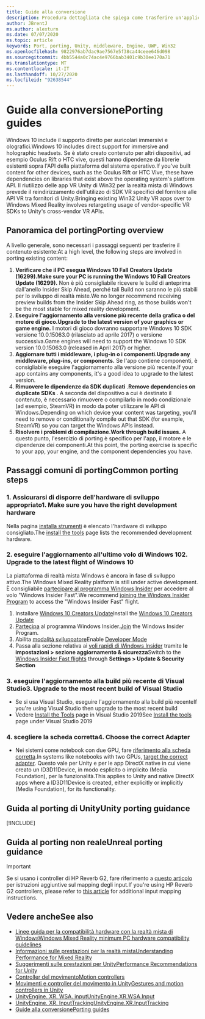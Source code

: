 ```yaml
---
title: Guide alla conversione
description: Procedura dettagliata che spiega come trasferire un'applicazione immersiva esistente a una realtà mista di Windows.
author: JBrentJ
ms.author: alexturn
ms.date: 07/07/2020
ms.topic: article
keywords: Port, porting, Unity, middleware, Engine, UWP, Win32
ms.openlocfilehash: 9822976ab7dac9ae7567e5f38ca44ceee646d098
ms.sourcegitcommit: 4bb5544a0c74ac4e9766bab3401c9b30ee170a71
ms.translationtype: MT
ms.contentlocale: it-IT
ms.lasthandoff: 10/27/2020
ms.locfileid: "92638544"
---
```

# <a name="porting-guides"></a><span data-ttu-id="13637-104">Guide alla conversione</span><span class="sxs-lookup"><span data-stu-id="13637-104">Porting guides</span></span>

<span data-ttu-id="13637-105">Windows 10 include il supporto diretto per auricolari immersivi e olografici.</span><span class="sxs-lookup"><span data-stu-id="13637-105">Windows 10 includes direct support for immersive and holographic headsets.</span></span> <span data-ttu-id="13637-106">Se è stato creato contenuto per altri dispositivi, ad esempio Oculus Rift o HTC vive, questi hanno dipendenze da librerie esistenti sopra l'API della piattaforma del sistema operativo.</span><span class="sxs-lookup"><span data-stu-id="13637-106">If you've built content for other devices, such as the Oculus Rift or HTC Vive, these have dependencies on libraries that exist above the operating system's platform API.</span></span> <span data-ttu-id="13637-107">Il riutilizzo delle app VR Unity di Win32 per la realtà mista di Windows prevede il reindirizzamento dell'utilizzo di SDK VR specifici del fornitore alle API VR tra fornitori di Unity.</span><span class="sxs-lookup"><span data-stu-id="13637-107">Bringing existing Win32 Unity VR apps over to Windows Mixed Reality involves retargeting usage of vendor-specific VR SDKs to Unity's cross-vendor VR APIs.</span></span>

## <a name="porting-overview"></a><span data-ttu-id="13637-108">Panoramica del porting</span><span class="sxs-lookup"><span data-stu-id="13637-108">Porting overview</span></span>

<span data-ttu-id="13637-109">A livello generale, sono necessari i passaggi seguenti per trasferire il contenuto esistente:</span><span class="sxs-lookup"><span data-stu-id="13637-109">At a high level, the following steps are involved in porting existing content:</span></span>
1. <span data-ttu-id="13637-110">**Verificare che il PC esegua Windows 10 Fall Creators Update (16299).**</span><span class="sxs-lookup"><span data-stu-id="13637-110">**Make sure your PC is running the Windows 10 Fall Creators Update (16299).**</span></span> <span data-ttu-id="13637-111">Non è più consigliabile ricevere le build di anteprima dall'anello Insider Skip Ahead, perché tali Build non saranno le più stabili per lo sviluppo di realtà miste.</span><span class="sxs-lookup"><span data-stu-id="13637-111">We no longer recommend receiving preview builds from the Insider Skip Ahead ring, as those builds won't be the most stable for mixed reality development.</span></span>
2. <span data-ttu-id="13637-112">**Eseguire l'aggiornamento alla versione più recente della grafica o del motore di gioco.**</span><span class="sxs-lookup"><span data-stu-id="13637-112">**Upgrade to the latest version of your graphics or game engine.**</span></span> <span data-ttu-id="13637-113">I motori di gioco dovranno supportare Windows 10 SDK versione 10.0.15063.0 (rilasciato ad aprile 2017) o versione successiva.</span><span class="sxs-lookup"><span data-stu-id="13637-113">Game engines will need to support the Windows 10 SDK version 10.0.15063.0 (released in April 2017) or higher.</span></span>
3. <span data-ttu-id="13637-114">**Aggiornare tutti i middleware, i plug-in o i componenti.**</span><span class="sxs-lookup"><span data-stu-id="13637-114">**Upgrade any middleware, plug-ins, or components.**</span></span> <span data-ttu-id="13637-115">Se l'app contiene componenti, è consigliabile eseguire l'aggiornamento alla versione più recente.</span><span class="sxs-lookup"><span data-stu-id="13637-115">If your app contains any components, it's a good idea to upgrade to the latest version.</span></span>
4. <span data-ttu-id="13637-116">**Rimuovere le dipendenze da SDK duplicati** .</span><span class="sxs-lookup"><span data-stu-id="13637-116">**Remove dependencies on duplicate SDKs** .</span></span> <span data-ttu-id="13637-117">A seconda del dispositivo a cui è destinato il contenuto, è necessario rimuovere o compilarlo in modo condizionale (ad esempio, SteamVR) in modo da poter utilizzare le API di Windows.</span><span class="sxs-lookup"><span data-stu-id="13637-117">Depending on which device your content was targeting, you'll need to remove or conditionally compile out that SDK (for example, SteamVR) so you can target the Windows APIs instead.</span></span>
5. <span data-ttu-id="13637-118">**Risolvere i problemi di compilazione.**</span><span class="sxs-lookup"><span data-stu-id="13637-118">**Work through build issues.**</span></span> <span data-ttu-id="13637-119">A questo punto, l'esercizio di porting è specifico per l'app, il motore e le dipendenze dei componenti.</span><span class="sxs-lookup"><span data-stu-id="13637-119">At this point, the porting exercise is specific to your app, your engine, and the component dependencies you have.</span></span>

## <a name="common-porting-steps"></a><span data-ttu-id="13637-120">Passaggi comuni di porting</span><span class="sxs-lookup"><span data-stu-id="13637-120">Common porting steps</span></span>

### <a name="1-make-sure-you-have-the-right-development-hardware"></a><span data-ttu-id="13637-121">1. Assicurarsi di disporre dell'hardware di sviluppo appropriato</span><span class="sxs-lookup"><span data-stu-id="13637-121">1. Make sure you have the right development hardware</span></span>

<span data-ttu-id="13637-122">Nella pagina [installa strumenti](../install-the-tools.md#immersive-vr-headset-requirements) è elencato l'hardware di sviluppo consigliato.</span><span class="sxs-lookup"><span data-stu-id="13637-122">The [install the tools](../install-the-tools.md#immersive-vr-headset-requirements) page lists the recommended development hardware.</span></span>

### <a name="2-upgrade-to-the-latest-flight-of-windows-10"></a><span data-ttu-id="13637-123">2. eseguire l'aggiornamento all'ultimo volo di Windows 10</span><span class="sxs-lookup"><span data-stu-id="13637-123">2. Upgrade to the latest flight of Windows 10</span></span>

<span data-ttu-id="13637-124">La piattaforma di realtà mista Windows è ancora in fase di sviluppo attivo.</span><span class="sxs-lookup"><span data-stu-id="13637-124">The Windows Mixed Reality platform is still under active development.</span></span> <span data-ttu-id="13637-125">È consigliabile [partecipare al programma Windows Insider](https://insider.windows.com/) per accedere al volo "Windows Insider Fast".</span><span class="sxs-lookup"><span data-stu-id="13637-125">We recommend [joining the Windows Insider Program](https://insider.windows.com/) to access the "Windows Insider Fast" flight.</span></span>
1. <span data-ttu-id="13637-126">Installare [Windows 10 Creators Update](https://www.microsoft.com/software-download/windows10)</span><span class="sxs-lookup"><span data-stu-id="13637-126">Install the [Windows 10 Creators Update](https://www.microsoft.com/software-download/windows10)</span></span>
2. <span data-ttu-id="13637-127">[Partecipa](https://insider.windows.com/) al programma Windows Insider.</span><span class="sxs-lookup"><span data-stu-id="13637-127">[Join](https://insider.windows.com/) the Windows Insider Program.</span></span>
3. <span data-ttu-id="13637-128">Abilita [modalità sviluppatore](https://docs.microsoft.com/windows/uwp/get-started/enable-your-device-for-development)</span><span class="sxs-lookup"><span data-stu-id="13637-128">Enable [Developer Mode](https://docs.microsoft.com/windows/uwp/get-started/enable-your-device-for-development)</span></span>
4. <span data-ttu-id="13637-129">Passa alla sezione relativa ai [voli rapidi di Windows Insider](https://blogs.technet.microsoft.com/uktechnet/2016/07/01/joining-insider-preview) tramite **le impostazioni > sezione aggiornamento & sicurezza**</span><span class="sxs-lookup"><span data-stu-id="13637-129">Switch to the [Windows Insider Fast flights](https://blogs.technet.microsoft.com/uktechnet/2016/07/01/joining-insider-preview) through **Settings > Update & Security Section**</span></span>

### <a name="3-upgrade-to-the-most-recent-build-of-visual-studio"></a><span data-ttu-id="13637-130">3. eseguire l'aggiornamento alla build più recente di Visual Studio</span><span class="sxs-lookup"><span data-stu-id="13637-130">3. Upgrade to the most recent build of Visual Studio</span></span>
* <span data-ttu-id="13637-131">Se si usa Visual Studio, eseguire l'aggiornamento alla build più recente</span><span class="sxs-lookup"><span data-stu-id="13637-131">If you're using Visual Studio then upgrade to the most recent build</span></span>
* <span data-ttu-id="13637-132">Vedere [Install the Tools](../install-the-tools.md#installation-checklist) page in Visual Studio 2019</span><span class="sxs-lookup"><span data-stu-id="13637-132">See [Install the tools](../install-the-tools.md#installation-checklist) page under Visual Studio 2019</span></span>

### <a name="4-choose-the-correct-adapter"></a><span data-ttu-id="13637-133">4. scegliere la scheda corretta</span><span class="sxs-lookup"><span data-stu-id="13637-133">4. Choose the correct Adapter</span></span>
* <span data-ttu-id="13637-134">Nei sistemi come notebook con due GPU, fare [riferimento alla scheda corretta](../native/rendering-in-directx.md#hybrid-graphics-pcs-and-mixed-reality-applications).</span><span class="sxs-lookup"><span data-stu-id="13637-134">In systems like notebooks with two GPUs, [target the correct adapter](../native/rendering-in-directx.md#hybrid-graphics-pcs-and-mixed-reality-applications).</span></span> <span data-ttu-id="13637-135">Questo vale per Unity e per le app DirectX native in cui viene creato un ID3D11Device, in modo esplicito o implicito (Media Foundation), per la funzionalità.</span><span class="sxs-lookup"><span data-stu-id="13637-135">This applies to Unity and native DirectX apps where a ID3D11Device is created, either explicitly or implicitly (Media Foundation), for its functionality.</span></span>

## <a name="unity-porting-guidance"></a><span data-ttu-id="13637-136">Guida al porting di Unity</span><span class="sxs-lookup"><span data-stu-id="13637-136">Unity porting guidance</span></span>

[!INCLUDE[](includes/unity-porting-guidance.md)]

## <a name="unreal-porting-guidance"></a><span data-ttu-id="13637-137">Guida al porting non reale</span><span class="sxs-lookup"><span data-stu-id="13637-137">Unreal porting guidance</span></span>

> [!IMPORTANT]
> <span data-ttu-id="13637-138">Se si usano i controller di HP Reverb G2, fare riferimento a [questo articolo](../unreal/unreal-reverb-g2-controllers.md) per istruzioni aggiuntive sul mapping degli input.</span><span class="sxs-lookup"><span data-stu-id="13637-138">If you're using HP Reverb G2 controllers, please refer to [this article](../unreal/unreal-reverb-g2-controllers.md) for additional input mapping instructions.</span></span>

## <a name="see-also"></a><span data-ttu-id="13637-139">Vedere anche</span><span class="sxs-lookup"><span data-stu-id="13637-139">See also</span></span>
* [<span data-ttu-id="13637-140">Linee guida per la compatibilità hardware con la realtà mista di Windows</span><span class="sxs-lookup"><span data-stu-id="13637-140">Windows Mixed Reality minimum PC hardware compatibility guidelines</span></span>](https://docs.microsoft.com/windows/mixed-reality/enthusiast-guide/windows-mixed-reality-minimum-pc-hardware-compatibility-guidelines)
* [<span data-ttu-id="13637-141">Informazioni sulle prestazioni per la realtà mista</span><span class="sxs-lookup"><span data-stu-id="13637-141">Understanding Performance for Mixed Reality</span></span>](../platform-capabilities-and-apis/understanding-performance-for-mixed-reality.md)
* [<span data-ttu-id="13637-142">Suggerimenti sulle prestazioni per Unity</span><span class="sxs-lookup"><span data-stu-id="13637-142">Performance Recommendations for Unity</span></span>](../unity/performance-recommendations-for-unity.md)
* [<span data-ttu-id="13637-143">Controller del movimento</span><span class="sxs-lookup"><span data-stu-id="13637-143">Motion controllers</span></span>](../../design/motion-controllers.md)
* [<span data-ttu-id="13637-144">Movimenti e controller del movimento in Unity</span><span class="sxs-lookup"><span data-stu-id="13637-144">Gestures and motion controllers in Unity</span></span>](../unity/gestures-and-motion-controllers-in-unity.md)
* [<span data-ttu-id="13637-145">UnityEngine. XR. WSA. input</span><span class="sxs-lookup"><span data-stu-id="13637-145">UnityEngine.XR.WSA.Input</span></span>](https://docs.unity3d.com/ScriptReference/XR.WSA.Input.InteractionManager.html)
* [<span data-ttu-id="13637-146">UnityEngine. XR. InputTracking</span><span class="sxs-lookup"><span data-stu-id="13637-146">UnityEngine.XR.InputTracking</span></span>](https://docs.unity3d.com/ScriptReference/XR.InputTracking.html)
* [<span data-ttu-id="13637-147">Guide alla conversione</span><span class="sxs-lookup"><span data-stu-id="13637-147">Porting guides</span></span>](porting-guides.md)